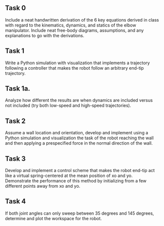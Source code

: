 ## Task 0
Include a neat handwritten derivation of the 6 key equations derived in class with regard to the kinematics, dynamics, and statics of the elbow manipulator. 
Include neat free-body diagrams, assumptions,  and any explanations to go with the derivations.

## Task 1
Write a Python simulation with visualization that implements a trajectory following a controller that makes the robot follow an arbitrary end-tip trajectory. 

## Task 1a. 
Analyze how different the results are when dynamics are included versus not included (try both low-speed and high-speed trajectories).

## Task 2 
Assume a wall location and orientation, develop and implement using a Python simulation and visualization the task of the robot reaching the wall and 
then applying a prespecified force in the normal direction of the wall.

## Task 3 
Develop and implement a control scheme that makes the robot end-tip act like a virtual spring-centered at the mean position of xo and yo. 
Demonstrate the performance of this method by initializing from a few different points away from xo and yo.

## Task 4 
If both joint angles can only sweep between 35 degrees and 145 degrees, determine and plot the workspace for the robot.
